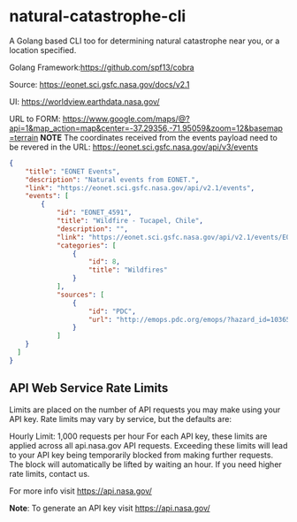 # natural-catastrophe-cli
A Golang based CLI too for determining natural catastrophe near you, or a location specified.

Golang Framework:https://github.com/spf13/cobra

Source: https://eonet.sci.gsfc.nasa.gov/docs/v2.1

UI: https://worldview.earthdata.nasa.gov/

URL to FORM:  https://www.google.com/maps/@?api=1&map_action=map&center=-37.29356,-71.95059&zoom=12&basemap=terrain
**NOTE** The coordinates received from the events payload need to be revered in the URL:
https://eonet.sci.gsfc.nasa.gov/api/v3/events
```json
{
	"title": "EONET Events",
	"description": "Natural events from EONET.",
	"link": "https://eonet.sci.gsfc.nasa.gov/api/v2.1/events",
	"events": [
		{
			"id": "EONET_4591",
			"title": "Wildfire - Tucapel, Chile",
			"description": "",
			"link": "https://eonet.sci.gsfc.nasa.gov/api/v2.1/events/EONET_4591",
			"categories": [
				{
					"id": 8,
					"title": "Wildfires"
				}
			],
			"sources": [
				{
					"id": "PDC",
					"url": "http://emops.pdc.org/emops/?hazard_id=103651"
				}
			]
    }
  ]
}
```

## API Web Service Rate Limits
Limits are placed on the number of API requests you may make using your API key. Rate limits may vary by service, but the defaults are:

Hourly Limit: 1,000 requests per hour
For each API key, these limits are applied across all api.nasa.gov API requests. Exceeding these limits will lead to your API key being temporarily blocked from making further requests. The block will automatically be lifted by waiting an hour. If you need higher rate limits, contact us.

For more info visit https://api.nasa.gov/

**Note**: To generate an API key visit https://api.nasa.gov/
